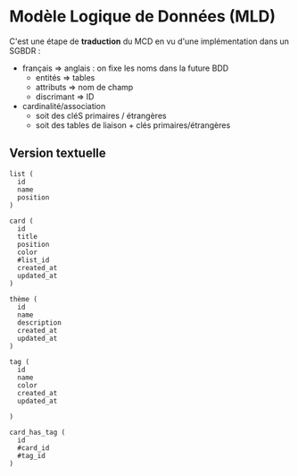 # Modèle Logique de Données (MLD)

C'est une étape de **traduction** du MCD en vu d'une implémentation dans un SGBDR :

- français => anglais : on fixe les noms dans la future BDD
  - entités => tables
  - attributs => nom de champ
  - discrimant => ID
- cardinalité/association
  - soit des cléS primaires / étrangères
  - soit des tables de liaison + clés primaires/étrangères

## Version textuelle

```text
list (
  id
  name
  position
)

card (
  id
  title
  position
  color
  #list_id
  created_at
  updated_at
)

thème (
  id
  name
  description
  created_at
  updated_at
)

tag (
  id
  name
  color
  created_at
  updated_at

)

card_has_tag (
  id
  #card_id
  #tag_id
)

```
